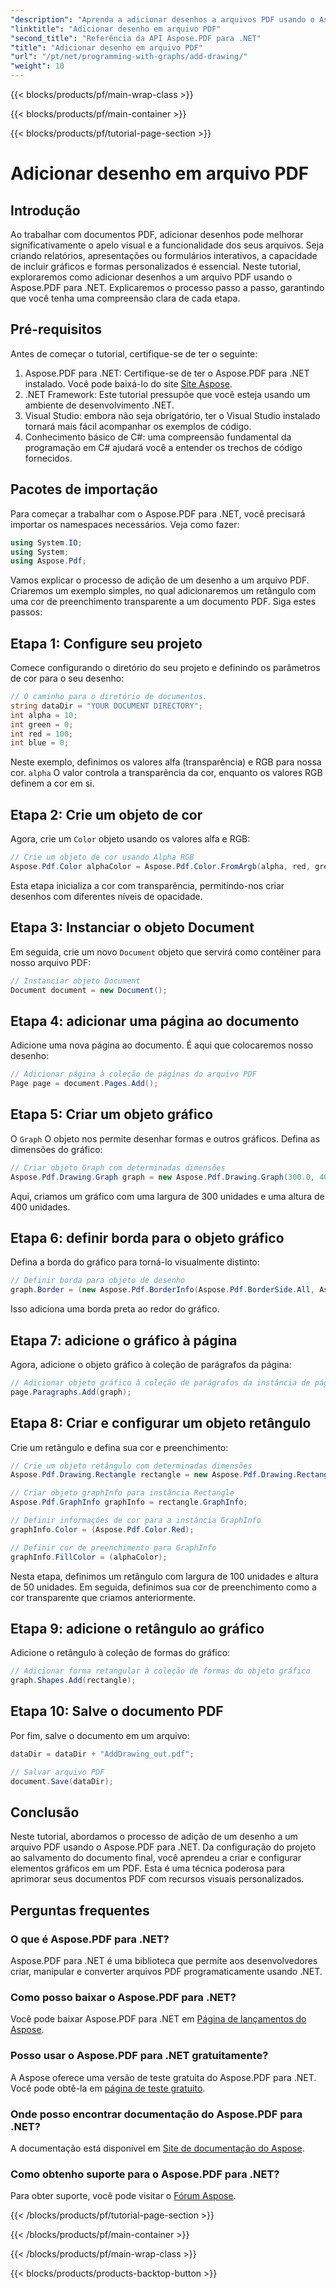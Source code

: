 ```yaml
---
"description": "Aprenda a adicionar desenhos a arquivos PDF usando o Aspose.PDF para .NET. Este guia passo a passo aborda configurações de cores, adição de formas e salvamento do seu PDF."
"linktitle": "Adicionar desenho em arquivo PDF"
"second_title": "Referência da API Aspose.PDF para .NET"
"title": "Adicionar desenho em arquivo PDF"
"url": "/pt/net/programming-with-graphs/add-drawing/"
"weight": 10
---
```


{{< blocks/products/pf/main-wrap-class >}}

{{< blocks/products/pf/main-container >}}

{{< blocks/products/pf/tutorial-page-section >}}

# Adicionar desenho em arquivo PDF

## Introdução

Ao trabalhar com documentos PDF, adicionar desenhos pode melhorar significativamente o apelo visual e a funcionalidade dos seus arquivos. Seja criando relatórios, apresentações ou formulários interativos, a capacidade de incluir gráficos e formas personalizados é essencial. Neste tutorial, exploraremos como adicionar desenhos a um arquivo PDF usando o Aspose.PDF para .NET. Explicaremos o processo passo a passo, garantindo que você tenha uma compreensão clara de cada etapa.

## Pré-requisitos

Antes de começar o tutorial, certifique-se de ter o seguinte:

1. Aspose.PDF para .NET: Certifique-se de ter o Aspose.PDF para .NET instalado. Você pode baixá-lo do site [Site Aspose](https://releases.aspose.com/pdf/net/).
2. .NET Framework: Este tutorial pressupõe que você esteja usando um ambiente de desenvolvimento .NET.
3. Visual Studio: embora não seja obrigatório, ter o Visual Studio instalado tornará mais fácil acompanhar os exemplos de código.
4. Conhecimento básico de C#: uma compreensão fundamental da programação em C# ajudará você a entender os trechos de código fornecidos.

## Pacotes de importação

Para começar a trabalhar com o Aspose.PDF para .NET, você precisará importar os namespaces necessários. Veja como fazer:

```csharp
using System.IO;
using System;
using Aspose.Pdf;
```

Vamos explicar o processo de adição de um desenho a um arquivo PDF. Criaremos um exemplo simples, no qual adicionaremos um retângulo com uma cor de preenchimento transparente a um documento PDF. Siga estes passos:

## Etapa 1: Configure seu projeto

Comece configurando o diretório do seu projeto e definindo os parâmetros de cor para o seu desenho:

```csharp
// O caminho para o diretório de documentos.
string dataDir = "YOUR DOCUMENT DIRECTORY";
int alpha = 10;
int green = 0;
int red = 100;
int blue = 0;
```

Neste exemplo, definimos os valores alfa (transparência) e RGB para nossa cor. `alpha` O valor controla a transparência da cor, enquanto os valores RGB definem a cor em si.

## Etapa 2: Crie um objeto de cor

Agora, crie um `Color` objeto usando os valores alfa e RGB:

```csharp
// Crie um objeto de cor usando Alpha RGB
Aspose.Pdf.Color alphaColor = Aspose.Pdf.Color.FromArgb(alpha, red, green, blue); // Fornecer canal alfa
```

Esta etapa inicializa a cor com transparência, permitindo-nos criar desenhos com diferentes níveis de opacidade.

## Etapa 3: Instanciar o objeto Document

Em seguida, crie um novo `Document` objeto que servirá como contêiner para nosso arquivo PDF:

```csharp
// Instanciar objeto Document
Document document = new Document();
```

## Etapa 4: adicionar uma página ao documento

Adicione uma nova página ao documento. É aqui que colocaremos nosso desenho:

```csharp
// Adicionar página à coleção de páginas do arquivo PDF
Page page = document.Pages.Add();
```

## Etapa 5: Criar um objeto gráfico

O `Graph` O objeto nos permite desenhar formas e outros gráficos. Defina as dimensões do gráfico:

```csharp
// Criar objeto Graph com determinadas dimensões
Aspose.Pdf.Drawing.Graph graph = new Aspose.Pdf.Drawing.Graph(300.0, 400.0);
```

Aqui, criamos um gráfico com uma largura de 300 unidades e uma altura de 400 unidades.

## Etapa 6: definir borda para o objeto gráfico

Defina a borda do gráfico para torná-lo visualmente distinto:

```csharp
// Definir borda para objeto de desenho
graph.Border = (new Aspose.Pdf.BorderInfo(Aspose.Pdf.BorderSide.All, Aspose.Pdf.Color.Black));
```

Isso adiciona uma borda preta ao redor do gráfico.

## Etapa 7: adicione o gráfico à página

Agora, adicione o objeto gráfico à coleção de parágrafos da página:

```csharp
// Adicionar objeto gráfico à coleção de parágrafos da instância de página
page.Paragraphs.Add(graph);
```

## Etapa 8: Criar e configurar um objeto retângulo

Crie um retângulo e defina sua cor e preenchimento:

```csharp
// Crie um objeto retângulo com determinadas dimensões
Aspose.Pdf.Drawing.Rectangle rectangle = new Aspose.Pdf.Drawing.Rectangle(0, 0, 100, 50);

// Criar objeto graphInfo para instância Rectangle
Aspose.Pdf.GraphInfo graphInfo = rectangle.GraphInfo;

// Definir informações de cor para a instância GraphInfo
graphInfo.Color = (Aspose.Pdf.Color.Red);

// Definir cor de preenchimento para GraphInfo
graphInfo.FillColor = (alphaColor);
```

Nesta etapa, definimos um retângulo com largura de 100 unidades e altura de 50 unidades. Em seguida, definimos sua cor de preenchimento como a cor transparente que criamos anteriormente.

## Etapa 9: adicione o retângulo ao gráfico

Adicione o retângulo à coleção de formas do gráfico:

```csharp
// Adicionar forma retangular à coleção de formas do objeto gráfico
graph.Shapes.Add(rectangle);
```

## Etapa 10: Salve o documento PDF

Por fim, salve o documento em um arquivo:

```csharp
dataDir = dataDir + "AddDrawing_out.pdf";

// Salvar arquivo PDF
document.Save(dataDir);
```

## Conclusão

Neste tutorial, abordamos o processo de adição de um desenho a um arquivo PDF usando o Aspose.PDF para .NET. Da configuração do projeto ao salvamento do documento final, você aprendeu a criar e configurar elementos gráficos em um PDF. Esta é uma técnica poderosa para aprimorar seus documentos PDF com recursos visuais personalizados.

## Perguntas frequentes

### O que é Aspose.PDF para .NET?

Aspose.PDF para .NET é uma biblioteca que permite aos desenvolvedores criar, manipular e converter arquivos PDF programaticamente usando .NET.

### Como posso baixar o Aspose.PDF para .NET?

Você pode baixar Aspose.PDF para .NET em [Página de lançamentos do Aspose](https://releases.aspose.com/pdf/net/).

### Posso usar o Aspose.PDF para .NET gratuitamente?

A Aspose oferece uma versão de teste gratuita do Aspose.PDF para .NET. Você pode obtê-la em [página de teste gratuito](https://releases.aspose.com/).

### Onde posso encontrar documentação do Aspose.PDF para .NET?

A documentação está disponível em [Site de documentação do Aspose](https://reference.aspose.com/pdf/net/).

### Como obtenho suporte para o Aspose.PDF para .NET?

Para obter suporte, você pode visitar o [Fórum Aspose](https://forum.aspose.com/c/pdf/10).

{{< /blocks/products/pf/tutorial-page-section >}}

{{< /blocks/products/pf/main-container >}}

{{< /blocks/products/pf/main-wrap-class >}}

{{< blocks/products/products-backtop-button >}}
